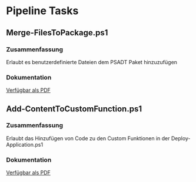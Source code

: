 # Pipeline Tasks

## Merge-FilesToPackage.ps1
### Zusammenfassung
Erlaubt es benutzerdefinierte Dateien dem PSADT Paket hinzuzufügen
### Dokumentation
[Verfügbar als PDF](Pipelines/Merge-FilesToPackage.pdf)

## Add-ContentToCustomFunction.ps1
### Zusammenfassung
Erlaubt das Hinzufügen von Code zu den Custom Funktionen in der Deploy-Application.ps1
### Dokumentation
[Verfügbar als PDF](Pipelines/Add-ContentToCustomFunction.pdf)